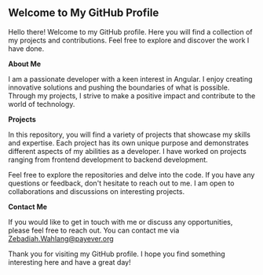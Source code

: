 ## Welcome to My GitHub Profile
Hello there! Welcome to my GitHub profile. Here you will find a collection of my projects and contributions. Feel free to explore and discover the work I have done.

**About Me**

I am a passionate developer with a keen interest in Angular. I enjoy creating innovative solutions and pushing the boundaries of what is possible. Through my projects, I strive to make a positive impact and contribute to the world of technology.

**Projects**

In this repository, you will find a variety of projects that showcase my skills and expertise. Each project has its own unique purpose and demonstrates different aspects of my abilities as a developer. I have worked on projects ranging from frontend development to backend development.

Feel free to explore the repositories and delve into the code. If you have any questions or feedback, don't hesitate to reach out to me. I am open to collaborations and discussions on interesting projects.

**Contact Me**

If you would like to get in touch with me or discuss any opportunities, please feel free to reach out. You can contact me via Zebadiah.Wahlang@payever.org

Thank you for visiting my GitHub profile. I hope you find something interesting here and have a great day!
